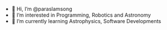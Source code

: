 - 👋 Hi, I’m @paraslamsong
- 👀 I’m interested in Programming, Robotics and Astronomy
- 🌱 I’m currently learning Astrophysics, Software Developments
